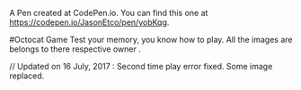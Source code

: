 A Pen created at CodePen.io. You can find this one at https://codepen.io/JasonEtco/pen/yobKqg.

 #Octocat Game
Test your memory, you know how to play.
 All the images are belongs to there respective owner .

// Updated  on  16 July, 2017   :  Second time play error fixed. Some image replaced.
